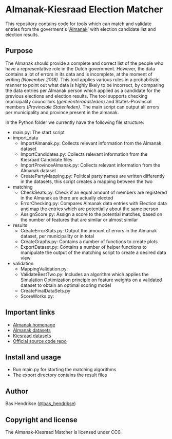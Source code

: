 # Almanak-Kiesraad Election Matcher

This repository contains code for tools which can match and validate entries from the goverment's '[Almanak](https://almanak.overheid.nl/)' with election candidate list and election results.

## Purpose
The Almanak should provide a complete and correct list of the people who have a representative role in the Dutch government. However, the data contains a lot of errors in its data and is incomplete, at the moment of writing _(November 2018)_.
This tool applies various rules in a probabilistic manner to point out what data is highly likely to be incorrect, by comparing the data entries per Almanak person which applied as a candidate for the previous elections and election results.
The tool supports checking municipality councillors (_gemeenteraadsleden_) and States-Provincial members _(Provinciale Statenleden)_. 
The main script can output all errors per municipality and province present in the almanak.
 
In the Python folder we currently have the following file structure:
 - main.py: The start script
 - import_data
    - ImportAlmanak.py: Collects relevant information from the Almanak dataset
    - ImportCandidates.py: Collects relevant information from the Kiesraad Candidate files
    - ImportProvinceAlmanak.py: Collects relevant information from the Almanak dataset
    - CreatePartyMapping.py: Political party names are written differently in the datasets, this script creates a mapping between the two
 - matching
    - CheckSeats.py: Check if an equal amount of members are registered in the Almanak as there are actually elected
    - ErrorChecking.py: Compares Almanak data entries with Election data and map the entries which are potentially about the same person
    - AssignScore.py: Assign a score to the potential matches, based on the number of features that are similar or almost similar
 - results
    - CreateErrorStats.py: Output the amount of errors in the Almanak dataset, per municipality or in total
    - CreateGraphs.py: Contains a number of functions to create plots
    - ExportDataset.py: Contains a number of helper functions to manipulate the output of the matching script to create a desired data view 
 - validation
    - MappingValidation.py: 
    - ValidateBestTwo.py: Includes an algorithm which applies the Simulation Optimization principle on feature weights on a validated dataset to obtain an optimal scoring model
    - CreateFinalDataSets.py
    - ScoreWorks.py:  
    
## Important links
 - [Almanak homepage](https://almanak.overheid.nl/)
 - [Almanak datasets](https://almanak.overheid.nl/archive/)
 - [Kiesraad datasets](https://data.overheid.nl/data/dataset?maintainer_facet=http://standaarden.overheid.nl/owms/terms/Kiesraad)
 - [Official source code repo](https://github.com/openstate/almanak-kiesraad-matcher/)

## Install and usage

 - Run main.py for starting the matching algorithms
 - The export directory contains the result files

## Author

Bas Hendrikse ([@bas_hendrikse](https://twitter.com/bas_hendrikse))

## Copyright and license

The Almanak-Kiesraad Matcher is licensed under CC0.